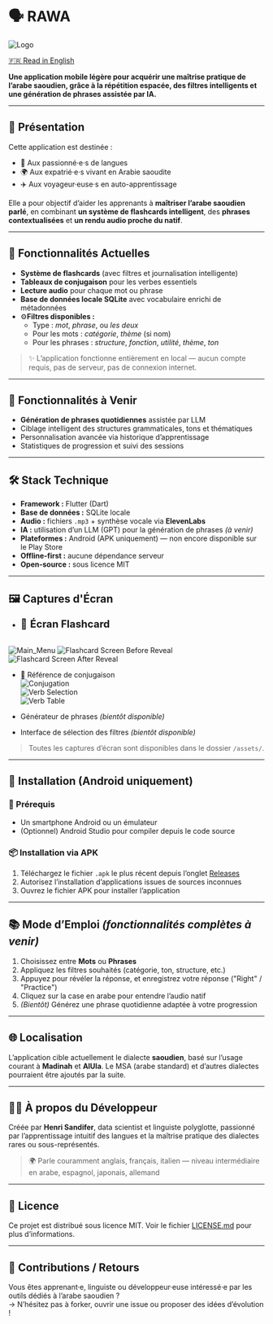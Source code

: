 # 🗣️ RAWA

![Logo](assets/visuals/rawa_logo.png)

[🇫🇷 Read in English](README.md)

**Une application mobile légère pour acquérir une maîtrise pratique de l’arabe saoudien, grâce à la répétition espacée, des filtres intelligents et une génération de phrases assistée par IA.**

---

## 📱 Présentation

Cette application est destinée :
- 🧠 Aux passionné·e·s de langues
- 🌍 Aux expatrié·e·s vivant en Arabie saoudite
- ✈️ Aux voyageur·euse·s en auto-apprentissage

Elle a pour objectif d’aider les apprenants à **maîtriser l’arabe saoudien parlé**, en combinant **un système de flashcards intelligent**, des **phrases contextualisées** et **un rendu audio proche du natif**.

---

## 🧠 Fonctionnalités Actuelles

- **Système de flashcards** (avec filtres et journalisation intelligente)
- **Tableaux de conjugaison** pour les verbes essentiels
- **Lecture audio** pour chaque mot ou phrase
- **Base de données locale SQLite** avec vocabulaire enrichi de métadonnées
- ⚙**Filtres disponibles :**
  - Type : *mot*, *phrase*, ou *les deux*
  - Pour les mots : *catégorie*, *thème* (si nom)
  - Pour les phrases : *structure*, *fonction*, *utilité*, *thème*, *ton*

> ✨ L’application fonctionne entièrement en local — aucun compte requis, pas de serveur, pas de connexion internet.

---

## 🔮 Fonctionnalités à Venir

- **Génération de phrases quotidiennes** assistée par LLM
- Ciblage intelligent des structures grammaticales, tons et thématiques
- Personnalisation avancée via historique d’apprentissage
- Statistiques de progression et suivi des sessions

---

## 🛠️ Stack Technique

- **Framework :** Flutter (Dart)
- **Base de données :** SQLite locale
- **Audio :** fichiers `.mp3` + synthèse vocale via **ElevenLabs**
- **IA :** utilisation d’un LLM (GPT) pour la génération de phrases *(à venir)*
- **Plateformes :** Android (APK uniquement) — non encore disponible sur le Play Store
- **Offline-first :** aucune dépendance serveur
- **Open-source :** sous licence MIT

---

## 🖼️ Captures d'Écran

- <span style="font-size: 20px;">📲 **Écran Flashcard**</span>  
&nbsp;

![Main_Menu](assets/visuals/main_menu.png)
![Flashcard Screen Before Reveal](assets/visuals/before_reveal.png)  
![Flashcard Screen After Reveal](assets/visuals/after_reveal.png)

- 🧮 Référence de conjugaison  
![Conjugation](assets/visuals/conjugation.png)  
![Verb Selection](assets/visuals/verb_selection.png)  
![Verb Table](assets/visuals/verb_table.png)

- Générateur de phrases *(bientôt disponible)*
- Interface de sélection des filtres *(bientôt disponible)*

> Toutes les captures d’écran sont disponibles dans le dossier `/assets/`.

---

## 🚀 Installation (Android uniquement)

### 🔧 Prérequis
- Un smartphone Android ou un émulateur
- (Optionnel) Android Studio pour compiler depuis le code source

### 📦 Installation via APK
1. Téléchargez le fichier `.apk` le plus récent depuis l’onglet [Releases](https://github.com/HenriSandifer/Saudi_Arabic_Flash_Cards_Flutter/releases/latest)
2. Autorisez l’installation d’applications issues de sources inconnues
3. Ouvrez le fichier APK pour installer l’application

---

## 📚 Mode d’Emploi *(fonctionnalités complètes à venir)*

1. Choisissez entre **Mots** ou **Phrases**
2. Appliquez les filtres souhaités (catégorie, ton, structure, etc.)
3. Appuyez pour révéler la réponse, et enregistrez votre réponse ("Right" / "Practice")
4. Cliquez sur la case en arabe pour entendre l’audio natif
5. *(Bientôt)* Générez une phrase quotidienne adaptée à votre progression

---

## 🌐 Localisation

L’application cible actuellement le dialecte **saoudien**, basé sur l’usage courant à **Madinah** et **AlUla**. Le MSA (arabe standard) et d’autres dialectes pourraient être ajoutés par la suite.

---

## 👨‍💻 À propos du Développeur

Créée par **Henri Sandifer**, data scientist et linguiste polyglotte, passionné par l’apprentissage intuitif des langues et la maîtrise pratique des dialectes rares ou sous-représentés.

> 🌍 Parle couramment anglais, français, italien — niveau intermédiaire en arabe, espagnol, japonais, allemand

---

## 📄 Licence

Ce projet est distribué sous licence MIT. Voir le fichier [LICENSE.md](LICENSE.md) pour plus d’informations.

---

## 🌟 Contributions / Retours

Vous êtes apprenant·e, linguiste ou développeur·euse intéressé·e par les outils dédiés à l’arabe saoudien ?  
→ N’hésitez pas à forker, ouvrir une issue ou proposer des idées d’évolution !
